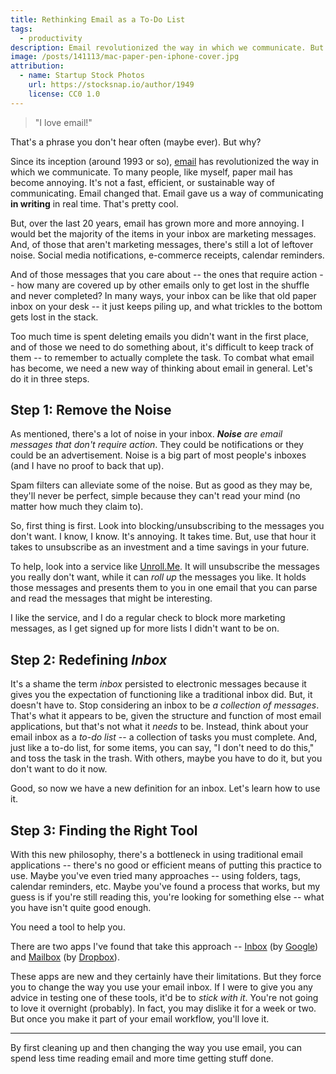 ```yaml
---
title: Rethinking Email as a To-Do List
tags:
  - productivity
description: Email revolutionized the way in which we communicate. But it's become annoying. Here is a new way of thinking about managing your inbox.
image: /posts/141113/mac-paper-pen-iphone-cover.jpg
attribution:
  - name: Startup Stock Photos
    url: https://stocksnap.io/author/1949
    license: CC0 1.0
---
```


> "I love email!"

That's a phrase you don't hear often (maybe ever). But why?

Since its inception (around 1993 or so),
[email](http://en.wikipedia.org/wiki/Email) has revolutionized the way in which
we communicate. To many people, like myself, paper mail has become annoying.
It's not a fast, efficient, or sustainable way of communicating. Email changed
that. Email gave us a way of communicating **in writing** in real time. That's
pretty cool.

But, over the last 20 years, email has grown more and more annoying. I would
bet the majority of the items in your inbox are marketing messages. And, of
those that aren't marketing messages, there's still a lot of leftover noise.
Social media notifications, e-commerce receipts, calendar reminders.

And of those messages that you care about -- the ones that require action --
how many are covered up by other emails only to get lost in the shuffle and
never completed? In many ways, your inbox can be like that old paper inbox on
your desk -- it just keeps piling up, and what trickles to the bottom gets lost
in the stack.

Too much time is spent deleting emails you didn't want in the first place, and
of those we need to do something about, it's difficult to keep track of them --
to remember to actually complete the task. To combat what email has become, we
need a new way of thinking about email in general. Let's do it in three steps.

## Step 1: Remove the Noise

As mentioned, there's a lot of noise in your inbox. _**Noise** are email messages that don't require action_. They could be notifications or they could be an advertisement. Noise is a big part of most people's inboxes (and I have no proof to back that up).

Spam filters can alleviate some of the noise. But as good as they may be, they'll never be perfect, simple because they can't read your mind (no matter how much they claim to).

So, first thing is first. Look into blocking/unsubscribing to the messages you don't want. I know, I know. It's annoying. It takes time. But, use that hour it takes to unsubscribe as an investment and a time savings in your future.

To help, look into a service like [Unroll.Me](https://unroll.me/features). It will unsubscribe the messages you really don't want, while it can _roll up_ the messages you like. It holds those messages and presents them to you in one email that you can parse and read the messages that might be interesting.

I like the service, and I do a regular check to block more marketing messages, as I get signed up for more lists I didn't want to be on.

## Step 2: Redefining _Inbox_

It's a shame the term _inbox_ persisted to electronic messages because it gives you the expectation of functioning like a traditional inbox did. But, it doesn't have to. Stop considering an inbox to be _a collection of messages_. That's what it appears to be, given the structure and function of most email applications, but that's not what it _needs_ to be. Instead, think about your email inbox as a _to-do list_ -- a collection of tasks you must complete. And, just like a to-do list, for some items, you can say, "I don't need to do this," and toss the task in the trash. With others, maybe you have to do it, but you don't want to do it now.

Good, so now we have a new definition for an inbox. Let's learn how to use it.

## Step 3: Finding the Right Tool

With this new philosophy, there's a bottleneck in using traditional email applications -- there's no good or efficient means of putting this practice to use. Maybe you've even tried many approaches -- using folders, tags, calendar reminders, etc. Maybe you've found a process that works, but my guess is if you're still reading this, you're looking for something else -- what you have isn't quite good enough.

You need a tool to help you.

There are two apps I've found that take this approach -- [Inbox](https://www.google.com/inbox/) (by [Google](http://google.com)) and [Mailbox](http://www.mailboxapp.com/) (by [Dropbox](https://www.dropbox.com)).

These apps are new and they certainly have their limitations. But they force you to change the way you use your email inbox. If I were to give you any advice in testing one of these tools, it'd be to _stick with it_. You're not going to love it overnight (probably). In fact, you may dislike it for a week or two. But once you make it part of your email workflow, you'll love it.

---

By first cleaning up and then changing the way you use email, you can spend less time reading email and more time getting stuff done.
